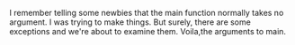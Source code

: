 I remember telling some newbies that the main function normally takes no argument. I was trying to make things.
But surely, there are some exceptions and we're about to examine them.
Voila,the arguments to main.

